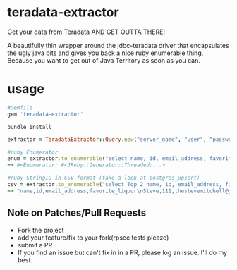 # teradata-extractor
Get your data from Teradata AND GET OUTTA THERE!

A beautifully thin wrapper around the jdbc-teradata driver that encapsulates the ugly java bits and gives you back a nice ruby enumerable thing.  Because you want to get out of Java Territory as soon as you can.

# usage

```ruby
#Gemfile
gem 'teradata-extractor'
```

```console
bundle install
```

```ruby 
extractor = TeradataExtractor::Query.new("server_name", "user", "password")

#ruby Enumerator
enum = extractor.to_enumerable("select name, id, email_address, favorite_liquor from td.people_stuff")
=> #<Enumerator: #<JRuby::Generator::Threaded:...>

#ruby StringIO in CSV format (take a look at postgres_upsert)
csv = extractor.to_enumerable("select Top 2 name, id, email_address, favorite_liquor from td.people_stuff")
=> "name,id,email_address,favorite_liquor\nSteve,111,thestevemitchell@gmail.com,ALL\nJerry,231,Jerry@jerrinson.com,none\n"
```

## Note on Patches/Pull Requests

* Fork the project
* add your feature/fix to your fork(rpsec tests pleaze)
* submit a PR
* If you find an issue but can't fix in in a PR, please log an issue.  I'll do my best.






